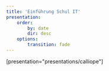 ```yaml
---
title: 'Einführung Schul IT'
presentation:
    order:
        by: date
        dir: desc
    options:
        transition: fade
---
```


[presentation="presentations/calliope"]